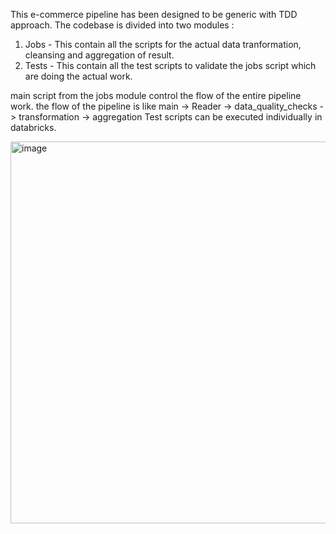This e-commerce pipeline has been designed to be generic with TDD approach. 
The codebase is divided into two modules :
  1. Jobs - This contain all the scripts for the actual data tranformation, cleansing and aggregation of result.
  2. Tests - This contain all the test scripts to validate the jobs script which are doing the actual work.

main script from the jobs module control the flow of the entire pipeline work. the flow of the pipeline is like main -> Reader -> data_quality_checks -> transformation -> aggregation
Test scripts can be executed individually in databricks.

<img width="508" height="611" alt="image" src="https://github.com/user-attachments/assets/c381de0a-53c0-4ded-9fa6-0c7779ab1d23" />



